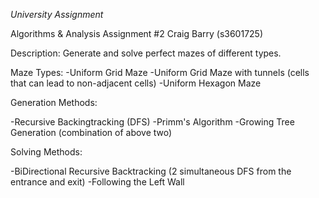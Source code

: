 *University Assignment*

Algorithms & Analysis
Assignment #2
Craig Barry (s3601725)


Description:
Generate and solve perfect mazes of different types.


Maze Types:
-Uniform Grid Maze
-Uniform Grid Maze with tunnels (cells that can lead to non-adjacent cells)
-Uniform Hexagon Maze


Generation Methods:

-Recursive Backingtracking (DFS)
-Primm's Algorithm
-Growing Tree Generation (combination of above two)


Solving Methods:

-BiDirectional Recursive Backtracking (2 simultaneous DFS from the entrance and exit)
-Following the Left Wall


